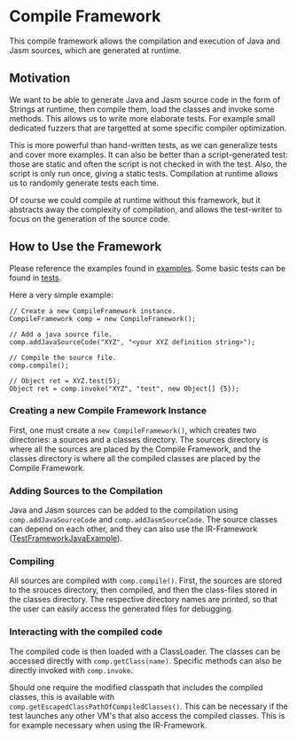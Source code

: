 # Compile Framework
This compile framework allows the compilation and execution of Java and Jasm sources, which are generated at runtime.

## Motivation
We want to be able to generate Java and Jasm source code in the form of Strings at runtime, then compile them, load the classes and invoke some methods. This allows us to write more elaborate tests. For example small dedicated fuzzers that are targetted at some specific compiler optimization.

This is more powerful than hand-written tests, as we can generalize tests and cover more examples. It can also be better than a script-generated test: those are static and often the script is not checked in with the test. Also, the script is only run once, giving a static tests. Compilation at runtime allows us to randomly generate tests each time.

Of course we could compile at runtime without this framework, but it abstracts away the complexity of compilation, and allows the test-writer to focus on the generation of the source code.

## How to Use the Framework

Please reference the examples found in [examples](../../../testlibrary_tests/compile_framework/examples/). Some basic tests can be found in [tests](../../../testlibrary_tests/compile_framework/tests/).

Here a very simple example:

    // Create a new CompileFramework instance.
    CompileFramework comp = new CompileFramework();

    // Add a java source file.
    comp.addJavaSourceCode("XYZ", "<your XYZ definition string>");

    // Compile the source file.
    comp.compile();

    // Object ret = XYZ.test(5);
    Object ret = comp.invoke("XYZ", "test", new Object[] {5});

### Creating a new Compile Framework Instance

First, one must create a `new CompileFramework()`, which creates two directories: a sources and a classes directory. The sources directory is where all the sources are placed by the Compile Framework, and the classes directory is where all the compiled classes are placed by the Compile Framework.

### Adding Sources to the Compilation

Java and Jasm sources can be added to the compilation using `comp.addJavaSourceCode` and `comp.addJasmSourceCode`. The source classes can depend on each other, and they can also use the IR-Framework ([TestFrameworkJavaExample](../../../testlibrary_tests/compile_framework/examples/TestFrameworkJavaExample.java)).

### Compiling

All sources are compiled with `comp.compile()`. First, the sources are stored to the srouces directory, then compiled, and then the class-files stored in the classes directory. The respective directory names are printed, so that the user can easily access the generated files for debugging.

### Interacting with the compiled code

The compiled code is then loaded with a ClassLoader. The classes can be accessed directly with `comp.getClass(name)`. Specific methods can also be directly invoked with `comp.invoke`.

Should one require the modified classpath that includes the compiled classes, this is available with `comp.getEscapedClassPathOfCompiledClasses()`. This can be necessary if the test launches any other VM's that also access the compiled classes. This is for example necessary when using the IR-Framework.
